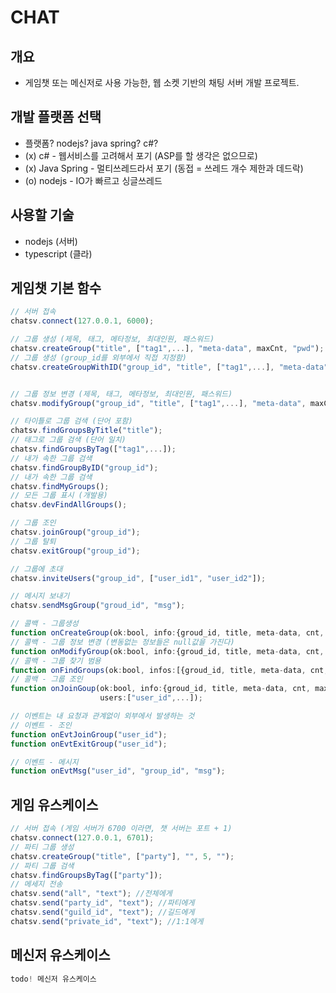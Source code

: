 # CHAT

## 개요

- 게임챗 또는 메신저로 사용 가능한, 웹 소켓 기반의 채팅 서버 개발 프로젝트.

## 개발 플랫폼 선택

- 플랫폼? nodejs? java spring? c#?
- (x) c# - 웹서비스를 고려해서 포기 (ASP를 할 생각은 없으므로)
- (x) Java Spring - 멀티쓰레드라서 포기 (동접 = 쓰레드 개수 제한과 데드락)
- (o) nodejs - IO가 빠르고 싱글쓰레드

## 사용할 기술

- nodejs (서버)
- typescript (클라)

## 게임챗 기본 함수

```javascript
// 서버 접속
chatsv.connect(127.0.0.1, 6000);

// 그룹 생성 (제목, 태그, 메타정보, 최대인원, 패스워드)
chatsv.createGroup("title", ["tag1",...], "meta-data", maxCnt, "pwd");
// 그룹 생성 (group_id를 외부에서 직접 지정함)
chatsv.createGroupWithID("group_id", "title", ["tag1",...], "meta-data", maxCnt, "pwd");


// 그룹 정보 변경 (제목, 태그, 메타정보, 최대인원, 패스워드)
chatsv.modifyGroup("group_id", "title", ["tag1",...], "meta-data", maxCnt, "pwd");

// 타이틀로 그룹 검색 (단어 포함)
chatsv.findGroupsByTitle("title");
// 태그로 그룹 검색 (단어 일치)
chatsv.findGroupsByTag(["tag1",...]);
// 내가 속한 그룹 검색
chatsv.findGroupByID("group_id");
// 내가 속한 그룹 검색
chatsv.findMyGroups();
// 모든 그룹 표시 (개발용)
chatsv.devFindAllGroups();

// 그룹 조인
chatsv.joinGroup("group_id");
// 그룹 탈퇴
chatsv.exitGroup("group_id");

// 그룹에 초대
chatsv.inviteUsers("group_id", ["user_id1", "user_id2"]);

// 메시지 보내기
chatsv.sendMsgGroup("groud_id", "msg");

// 콜백 - 그룹생성
function onCreateGroup(ok:bool, info:{groud_id, title, meta-data, cnt, maxCnt, hasPwd});
// 콜백 - 그룹 정보 변경 (변동없는 정보들은 null값을 가진다)
function onModifyGroup(ok:bool, info:{groud_id, title, meta-data, cnt, maxCnt, hasPwd});
// 콜백 - 그룹 찾기 범용
function onFindGroups(ok:bool, infos:[{groud_id, title, meta-data, cnt, maxCnt, hasPwd},...]);
// 콜백 - 그룹 조인
function onJoinGoup(ok:bool, info:{groud_id, title, meta-data, cnt, maxCnt, hasPwd},
                    users:["user_id",...]);

// 이벤트는 내 요청과 관계없이 외부에서 발생하는 것
// 이벤트 - 조인
function onEvtJoinGroup("user_id");
function onEvtExitGroup("user_id");

// 이벤트 - 메시지
function onEvtMsg("user_id", "group_id", "msg");

```

## 게임 유스케이스

```javascript
// 서버 접속 (게임 서버가 6700 이라면, 챗 서버는 포트 + 1)
chatsv.connect(127.0.0.1, 6701);
// 파티 그룹 생성
chatsv.createGroup("title", ["party"], "", 5, "");
// 파티 그룹 검색
chatsv.findGroupsByTag(["party"]);
// 메세지 전송
chatsv.send("all", "text"); //전체에게
chatsv.send("party_id", "text"); //파티에게
chatsv.send("guild_id", "text"); //길드에게
chatsv.send("private_id", "text"); //1:1에게
```

## 메신저 유스케이스

```javascript
todo! 메신저 유스케이스
```
